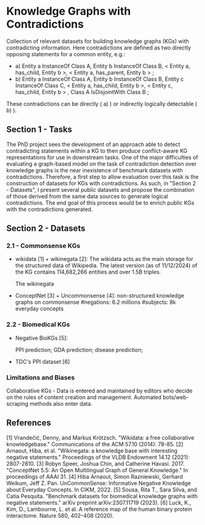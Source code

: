 # Knowledge Graphs with Contradictions

Collection of relevant datasets for building knowledge graphs (KGs) with contradicting information.
Here contradictions are defined as two directly opposing statements for a common entity, e.g.:
- a) Entity a InstanceOf Class A, Entity b InstanceOf Class B,  < Entity a, has_child, Entity b >,  < Entity a, has_parent, Entity b > ;
- b) Entity a InstanceOf Class A, Entity b InstanceOf Class B, Entity c InstanceOf Class C,  < Entity a, has_child, Entity b >,  < Entity c, has_child, Entity b > , Class A IsDisjointWith Class B ;

These contradictions can be directly ( a) ) or indirectly logically detectable ( b) ).

## Section 1 - Tasks
The PhD project sees the development of an approach able to detect contradicting statements within a KG to then produce conflict-aware KG representations for use in downstream tasks.
One of the major difficulties of evaluating a graph-based model on the task of contradiction detection over knowledge graphs is the near inexistence of benchmark datasets with contradictions.
Therefore, a first step to allow evaluation over this task is the construction of datasets for KGs with contradictions.
As such, in "Section 2 - Datasets", I present several public datasets and propose the combination of those derived from the same data sources to generate logical contradictions.
The end goal of this process would be to enrich public KGs with the contradictions generated.


## Section 2 - Datasets

### 2.1 - Commonsense KGs

- wikidata [1] + wikinegata [2]:
  The wikidata acts as the main storage for the structured data of Wikipedia.
  The latest version (as of 11/12/2024) of the KG contains 114,682,266 entities and over 1.5B triples.
  

  The wikinegata 

- ConceptNet [3] + Uncommonsense [4]: non-structured knowledge graphs on commonsense
#negations: 6.2 millions
#subjects: 8k everyday concepts



### 2.2 - Biomedical KGs

- Negative BioKGs [5]:

    PPI prediction;
    GDA prediction;
    disease prediction;

- TDC's PPI dataset [6]


### Limitations and Biases
Collaborative KGs - Data is entered and maintained by editors who decide on the rules of content creation and management. Automated bots/web-scraping methods also enter data.

## References
[1] Vrandečić, Denny, and Markus Krötzsch. "Wikidata: a free collaborative knowledgebase." Communications of the ACM 57.10 (2014): 78-85.
[2] Arnaout, Hiba, et al. "Wikinegata: a knowledge base with interesting negative statements." Proceedings of the VLDB Endowment 14.12 (2021): 2807-2810.
[3] Robyn Speer, Joshua Chin, and Catherine Havasi. 2017. "ConceptNet 5.5: An Open Multilingual Graph of General Knowledge." In proceedings of AAAI 31.
[4] Hiba Arnaout, Simon Razniewski, Gerhard Weikum, Jeff Z. Pan. UnCommonSense: Informative Negative Knowledge about Everyday Concepts. In CIKM, 2022.
[5] Sousa, Rita T., Sara Silva, and Catia Pesquita. "Benchmark datasets for biomedical knowledge graphs with negative statements." arXiv preprint arXiv:2307.11719 (2023).
[6] Luck, K., Kim, D., Lambourne, L. et al. A reference map of the human binary protein interactome. Nature 580, 402–408 (2020).
